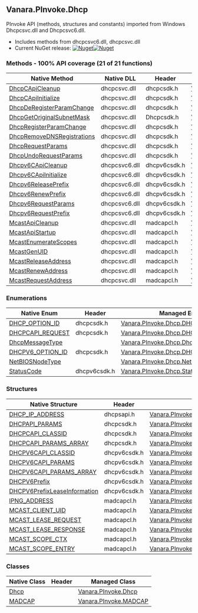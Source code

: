 ## Vanara.PInvoke.Dhcp  
PInvoke API (methods, structures and constants) imported from Windows Dhcpcsvc.dll and Dhcpcsvc6.dll.

- Includes methods from dhcpcsvc6.dll, dhcpcsvc.dll  
- Current NuGet release: [![Nuget](https://img.shields.io/nuget/v/Vanara.PInvoke.Dhcp?logo=nuget&style=flat-square)![Nuget](https://img.shields.io/nuget/dt/Vanara.PInvoke.Dhcp?label=%20&style=flat-square)](https://www.nuget.org/packages/Vanara.PInvoke.Dhcp)  
### Methods - 100% API coverage (21 of 21 functions)  
Native Method | Native DLL | Header | Managed Method  
--- | --- | --- | ---  
[DhcpCApiCleanup](https://www.google.com/search?num=5&q=DhcpCApiCleanup+site%3Alearn.microsoft.com) | dhcpcsvc.dll | dhcpcsdk.h | [Vanara.PInvoke.Dhcp.DhcpCApiCleanup](https://github.com/dahall/Vanara/search?l=C%23&q=DhcpCApiCleanup)  
[DhcpCApiInitialize](https://www.google.com/search?num=5&q=DhcpCApiInitialize+site%3Alearn.microsoft.com) | dhcpcsvc.dll | dhcpcsdk.h | [Vanara.PInvoke.Dhcp.DhcpCApiInitialize](https://github.com/dahall/Vanara/search?l=C%23&q=DhcpCApiInitialize)  
[DhcpDeRegisterParamChange](https://www.google.com/search?num=5&q=DhcpDeRegisterParamChange+site%3Alearn.microsoft.com) | dhcpcsvc.dll | dhcpcsdk.h | [Vanara.PInvoke.Dhcp.DhcpDeRegisterParamChange](https://github.com/dahall/Vanara/search?l=C%23&q=DhcpDeRegisterParamChange)  
[DhcpGetOriginalSubnetMask](https://www.google.com/search?num=5&q=DhcpGetOriginalSubnetMask+site%3Alearn.microsoft.com) | dhcpcsvc.dll | Dhcpcsdk.h | [Vanara.PInvoke.Dhcp.DhcpGetOriginalSubnetMask](https://github.com/dahall/Vanara/search?l=C%23&q=DhcpGetOriginalSubnetMask)  
[DhcpRegisterParamChange](https://www.google.com/search?num=5&q=DhcpRegisterParamChange+site%3Alearn.microsoft.com) | dhcpcsvc.dll | dhcpcsdk.h | [Vanara.PInvoke.Dhcp.DhcpRegisterParamChange](https://github.com/dahall/Vanara/search?l=C%23&q=DhcpRegisterParamChange)  
[DhcpRemoveDNSRegistrations](https://www.google.com/search?num=5&q=DhcpRemoveDNSRegistrations+site%3Alearn.microsoft.com) | dhcpcsvc.dll | dhcpcsdk.h | [Vanara.PInvoke.Dhcp.DhcpRemoveDNSRegistrations](https://github.com/dahall/Vanara/search?l=C%23&q=DhcpRemoveDNSRegistrations)  
[DhcpRequestParams](https://www.google.com/search?num=5&q=DhcpRequestParams+site%3Alearn.microsoft.com) | dhcpcsvc.dll | dhcpcsdk.h | [Vanara.PInvoke.Dhcp.DhcpRequestParams](https://github.com/dahall/Vanara/search?l=C%23&q=DhcpRequestParams)  
[DhcpUndoRequestParams](https://www.google.com/search?num=5&q=DhcpUndoRequestParams+site%3Alearn.microsoft.com) | dhcpcsvc.dll | dhcpcsdk.h | [Vanara.PInvoke.Dhcp.DhcpUndoRequestParams](https://github.com/dahall/Vanara/search?l=C%23&q=DhcpUndoRequestParams)  
[Dhcpv6CApiCleanup](https://www.google.com/search?num=5&q=Dhcpv6CApiCleanup+site%3Alearn.microsoft.com) | dhcpcsvc6.dll | dhcpv6csdk.h | [Vanara.PInvoke.Dhcp.Dhcpv6CApiCleanup](https://github.com/dahall/Vanara/search?l=C%23&q=Dhcpv6CApiCleanup)  
[Dhcpv6CApiInitialize](https://www.google.com/search?num=5&q=Dhcpv6CApiInitialize+site%3Alearn.microsoft.com) | dhcpcsvc6.dll | dhcpv6csdk.h | [Vanara.PInvoke.Dhcp.Dhcpv6CApiInitialize](https://github.com/dahall/Vanara/search?l=C%23&q=Dhcpv6CApiInitialize)  
[Dhcpv6ReleasePrefix](https://www.google.com/search?num=5&q=Dhcpv6ReleasePrefix+site%3Alearn.microsoft.com) | dhcpcsvc6.dll | dhcpv6csdk.h | [Vanara.PInvoke.Dhcp.Dhcpv6ReleasePrefix](https://github.com/dahall/Vanara/search?l=C%23&q=Dhcpv6ReleasePrefix)  
[Dhcpv6RenewPrefix](https://www.google.com/search?num=5&q=Dhcpv6RenewPrefix+site%3Alearn.microsoft.com) | dhcpcsvc6.dll | dhcpv6csdk.h | [Vanara.PInvoke.Dhcp.Dhcpv6RenewPrefix](https://github.com/dahall/Vanara/search?l=C%23&q=Dhcpv6RenewPrefix)  
[Dhcpv6RequestParams](https://www.google.com/search?num=5&q=Dhcpv6RequestParams+site%3Alearn.microsoft.com) | dhcpcsvc6.dll | dhcpv6csdk.h | [Vanara.PInvoke.Dhcp.Dhcpv6RequestParams](https://github.com/dahall/Vanara/search?l=C%23&q=Dhcpv6RequestParams)  
[Dhcpv6RequestPrefix](https://www.google.com/search?num=5&q=Dhcpv6RequestPrefix+site%3Alearn.microsoft.com) | dhcpcsvc6.dll | dhcpv6csdk.h | [Vanara.PInvoke.Dhcp.Dhcpv6RequestPrefix](https://github.com/dahall/Vanara/search?l=C%23&q=Dhcpv6RequestPrefix)  
[McastApiCleanup](https://www.google.com/search?num=5&q=McastApiCleanup+site%3Alearn.microsoft.com) | dhcpcsvc.dll | madcapcl.h | [Vanara.PInvoke.MADCAP.McastApiCleanup](https://github.com/dahall/Vanara/search?l=C%23&q=McastApiCleanup)  
[McastApiStartup](https://www.google.com/search?num=5&q=McastApiStartup+site%3Alearn.microsoft.com) | dhcpcsvc.dll | madcapcl.h | [Vanara.PInvoke.MADCAP.McastApiStartup](https://github.com/dahall/Vanara/search?l=C%23&q=McastApiStartup)  
[McastEnumerateScopes](https://www.google.com/search?num=5&q=McastEnumerateScopes+site%3Alearn.microsoft.com) | dhcpcsvc.dll | madcapcl.h | [Vanara.PInvoke.MADCAP.McastEnumerateScopes](https://github.com/dahall/Vanara/search?l=C%23&q=McastEnumerateScopes)  
[McastGenUID](https://www.google.com/search?num=5&q=McastGenUID+site%3Alearn.microsoft.com) | dhcpcsvc.dll | madcapcl.h | [Vanara.PInvoke.MADCAP.McastGenUID](https://github.com/dahall/Vanara/search?l=C%23&q=McastGenUID)  
[McastReleaseAddress](https://www.google.com/search?num=5&q=McastReleaseAddress+site%3Alearn.microsoft.com) | dhcpcsvc.dll | madcapcl.h | [Vanara.PInvoke.MADCAP.McastReleaseAddress](https://github.com/dahall/Vanara/search?l=C%23&q=McastReleaseAddress)  
[McastRenewAddress](https://www.google.com/search?num=5&q=McastRenewAddress+site%3Alearn.microsoft.com) | dhcpcsvc.dll | madcapcl.h | [Vanara.PInvoke.MADCAP.McastRenewAddress](https://github.com/dahall/Vanara/search?l=C%23&q=McastRenewAddress)  
[McastRequestAddress](https://www.google.com/search?num=5&q=McastRequestAddress+site%3Alearn.microsoft.com) | dhcpcsvc.dll | madcapcl.h | [Vanara.PInvoke.MADCAP.McastRequestAddress](https://github.com/dahall/Vanara/search?l=C%23&q=McastRequestAddress)  
### Enumerations  
Native Enum | Header | Managed Enum  
--- | --- | ---  
[DHCP_OPTION_ID](https://www.google.com/search?num=5&q=DHCP_OPTION_ID+site%3Alearn.microsoft.com) | dhcpcsdk.h | [Vanara.PInvoke.Dhcp.DHCP_OPTION_ID](https://github.com/dahall/Vanara/search?l=C%23&q=DHCP_OPTION_ID)  
[DHCPCAPI_REQUEST](https://www.google.com/search?num=5&q=DHCPCAPI_REQUEST+site%3Alearn.microsoft.com) | dhcpcsdk.h | [Vanara.PInvoke.Dhcp.DHCPCAPI_REQUEST](https://github.com/dahall/Vanara/search?l=C%23&q=DHCPCAPI_REQUEST)  
[DhcpMessageType](https://www.google.com/search?num=5&q=DhcpMessageType+site%3Alearn.microsoft.com) |  | [Vanara.PInvoke.Dhcp.DhcpMessageType](https://github.com/dahall/Vanara/search?l=C%23&q=DhcpMessageType)  
[DHCPV6_OPTION_ID](https://www.google.com/search?num=5&q=DHCPV6_OPTION_ID+site%3Alearn.microsoft.com) | dhcpcsdk.h | [Vanara.PInvoke.Dhcp.DHCPV6_OPTION_ID](https://github.com/dahall/Vanara/search?l=C%23&q=DHCPV6_OPTION_ID)  
[NetBIOSNodeType](https://www.google.com/search?num=5&q=NetBIOSNodeType+site%3Alearn.microsoft.com) |  | [Vanara.PInvoke.Dhcp.NetBIOSNodeType](https://github.com/dahall/Vanara/search?l=C%23&q=NetBIOSNodeType)  
[StatusCode](https://www.google.com/search?num=5&q=StatusCode+site%3Alearn.microsoft.com) | dhcpv6csdk.h | [Vanara.PInvoke.Dhcp.StatusCode](https://github.com/dahall/Vanara/search?l=C%23&q=StatusCode)  
### Structures  
Native Structure | Header | Managed Structure  
--- | --- | ---  
[DHCP_IP_ADDRESS](https://www.google.com/search?num=5&q=DHCP_IP_ADDRESS+site%3Alearn.microsoft.com) | dhcpsapi.h | [Vanara.PInvoke.Dhcp.DHCP_IP_ADDRESS](https://github.com/dahall/Vanara/search?l=C%23&q=DHCP_IP_ADDRESS)  
[DHCPAPI_PARAMS](https://www.google.com/search?num=5&q=DHCPAPI_PARAMS+site%3Alearn.microsoft.com) | dhcpcsdk.h | [Vanara.PInvoke.Dhcp.DHCPAPI_PARAMS](https://github.com/dahall/Vanara/search?l=C%23&q=DHCPAPI_PARAMS)  
[DHCPCAPI_CLASSID](https://www.google.com/search?num=5&q=DHCPCAPI_CLASSID+site%3Alearn.microsoft.com) | dhcpcsdk.h | [Vanara.PInvoke.Dhcp.DHCPCAPI_CLASSID](https://github.com/dahall/Vanara/search?l=C%23&q=DHCPCAPI_CLASSID)  
[DHCPCAPI_PARAMS_ARRAY](https://www.google.com/search?num=5&q=DHCPCAPI_PARAMS_ARRAY+site%3Alearn.microsoft.com) | dhcpcsdk.h | [Vanara.PInvoke.Dhcp.DHCPCAPI_PARAMS_ARRAY](https://github.com/dahall/Vanara/search?l=C%23&q=DHCPCAPI_PARAMS_ARRAY)  
[DHCPV6CAPI_CLASSID](https://www.google.com/search?num=5&q=DHCPV6CAPI_CLASSID+site%3Alearn.microsoft.com) | dhcpv6csdk.h | [Vanara.PInvoke.Dhcp.DHCPV6CAPI_CLASSID](https://github.com/dahall/Vanara/search?l=C%23&q=DHCPV6CAPI_CLASSID)  
[DHCPV6CAPI_PARAMS](https://www.google.com/search?num=5&q=DHCPV6CAPI_PARAMS+site%3Alearn.microsoft.com) | dhcpv6csdk.h | [Vanara.PInvoke.Dhcp.DHCPV6CAPI_PARAMS](https://github.com/dahall/Vanara/search?l=C%23&q=DHCPV6CAPI_PARAMS)  
[DHCPV6CAPI_PARAMS_ARRAY](https://www.google.com/search?num=5&q=DHCPV6CAPI_PARAMS_ARRAY+site%3Alearn.microsoft.com) | dhcpv6csdk.h | [Vanara.PInvoke.Dhcp.DHCPV6CAPI_PARAMS_ARRAY](https://github.com/dahall/Vanara/search?l=C%23&q=DHCPV6CAPI_PARAMS_ARRAY)  
[DHCPV6Prefix](https://www.google.com/search?num=5&q=DHCPV6Prefix+site%3Alearn.microsoft.com) | dhcpv6csdk.h | [Vanara.PInvoke.Dhcp.DHCPV6Prefix](https://github.com/dahall/Vanara/search?l=C%23&q=DHCPV6Prefix)  
[DHCPV6PrefixLeaseInformation](https://www.google.com/search?num=5&q=DHCPV6PrefixLeaseInformation+site%3Alearn.microsoft.com) | dhcpv6csdk.h | [Vanara.PInvoke.Dhcp.DHCPV6PrefixLeaseInformation](https://github.com/dahall/Vanara/search?l=C%23&q=DHCPV6PrefixLeaseInformation)  
[IPNG_ADDRESS](https://www.google.com/search?num=5&q=IPNG_ADDRESS+site%3Alearn.microsoft.com) | madcapcl.h | [Vanara.PInvoke.MADCAP.IPNG_ADDRESS](https://github.com/dahall/Vanara/search?l=C%23&q=IPNG_ADDRESS)  
[MCAST_CLIENT_UID](https://www.google.com/search?num=5&q=MCAST_CLIENT_UID+site%3Alearn.microsoft.com) | madcapcl.h | [Vanara.PInvoke.MADCAP.MCAST_CLIENT_UID](https://github.com/dahall/Vanara/search?l=C%23&q=MCAST_CLIENT_UID)  
[MCAST_LEASE_REQUEST](https://www.google.com/search?num=5&q=MCAST_LEASE_REQUEST+site%3Alearn.microsoft.com) | madcapcl.h | [Vanara.PInvoke.MADCAP.MCAST_LEASE_REQUEST](https://github.com/dahall/Vanara/search?l=C%23&q=MCAST_LEASE_REQUEST)  
[MCAST_LEASE_RESPONSE](https://www.google.com/search?num=5&q=MCAST_LEASE_RESPONSE+site%3Alearn.microsoft.com) | madcapcl.h | [Vanara.PInvoke.MADCAP.MCAST_LEASE_RESPONSE](https://github.com/dahall/Vanara/search?l=C%23&q=MCAST_LEASE_RESPONSE)  
[MCAST_SCOPE_CTX](https://www.google.com/search?num=5&q=MCAST_SCOPE_CTX+site%3Alearn.microsoft.com) | madcapcl.h | [Vanara.PInvoke.MADCAP.MCAST_SCOPE_CTX](https://github.com/dahall/Vanara/search?l=C%23&q=MCAST_SCOPE_CTX)  
[MCAST_SCOPE_ENTRY](https://www.google.com/search?num=5&q=MCAST_SCOPE_ENTRY+site%3Alearn.microsoft.com) | madcapcl.h | [Vanara.PInvoke.MADCAP.MCAST_SCOPE_ENTRY](https://github.com/dahall/Vanara/search?l=C%23&q=MCAST_SCOPE_ENTRY)  
### Classes  
Native Class | Header | Managed Class  
--- | --- | ---  
[Dhcp](https://www.google.com/search?num=5&q=Dhcp+site%3Alearn.microsoft.com) |  | [Vanara.PInvoke.Dhcp](https://github.com/dahall/Vanara/search?l=C%23&q=Dhcp)  
[MADCAP](https://www.google.com/search?num=5&q=MADCAP+site%3Alearn.microsoft.com) |  | [Vanara.PInvoke.MADCAP](https://github.com/dahall/Vanara/search?l=C%23&q=MADCAP)  

